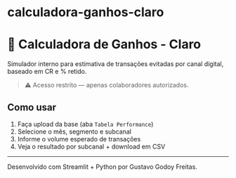 # calculadora-ganhos-claro

# 🧮 Calculadora de Ganhos - Claro

Simulador interno para estimativa de transações evitadas por canal digital, baseado em CR e % retido.

> ⚠️ Acesso restrito — apenas colaboradores autorizados.

## Como usar

1. Faça upload da base (aba `Tabela Performance`)
2. Selecione o mês, segmento e subcanal
3. Informe o volume esperado de transações
4. Veja o resultado por subcanal + download em CSV

---
Desenvolvido com Streamlit + Python por Gustavo Godoy Freitas.


